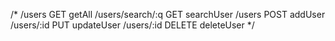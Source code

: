 
/*
/users GET getAll
/users/search/:q GET searchUser
/users POST addUser
/users/:id PUT updateUser
/users/:id DELETE deleteUser
*/